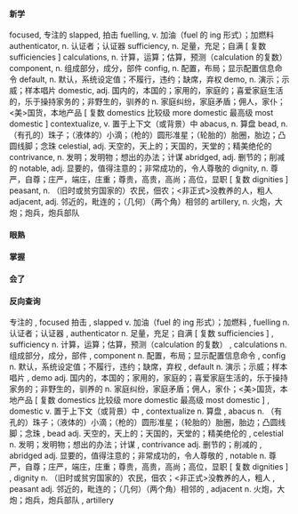 #### 新学
focused,    专注的
slapped,    拍击
fuelling,    v. 加油（fuel 的 ing 形式）；加燃料
authenticator,    n. 认证者；认证器
sufficiency,    n. 足量，充足；自满
[ 复数 sufficiencies ]
calculations,    n. 计算，运算；估算，预测（calculation 的复数）
component,    n. 组成部分，成分，部件
config,    n. 配置，布局；显示配置信息命令
default,    n. 默认，系统设定值；不履行，违约；缺席，弃权
demo,    n. 演示；示威；样本唱片
domestic,    adj. 国内的，本国的；家用的，家庭的；喜爱家庭生活的，乐于操持家务的；非野生的，驯养的
n. 家庭纠纷，家庭矛盾；佣人，家仆；<美>国货，本地产品
[ 复数 domestics 比较级 more domestic 最高级 most domestic ]
contextualize,    v. 置于上下文（或背景）中
abacus,    n. 算盘
bead,    n. （有孔的）珠子；（液体的）小滴；（枪的）圆形准星；（轮胎的）胎圈，胎边；凸圆线脚；念珠
celestial,    adj. 天空的，天上的；天国的，天堂的；精美绝伦的
contrivance,    n. 发明；发明物；想出的办法；计谋
abridged,    adj. 删节的；削减的
notable,    adj. 显要的，值得注意的；非常成功的，令人尊敬的
dignity,    n. 尊严，自尊；庄严，端庄，庄重；尊贵，高贵，高尚；高位，显职
[ 复数 dignities ]
peasant,    n. （旧时或贫穷国家的）农民，佃农；<非正式>没教养的人，粗人
adjacent,    adj. 邻近的，毗连的；（几何）（两个角）相邻的
artillery,    n. 火炮，大炮；炮兵，炮兵部队

#### 眼熟


#### 掌握


#### 会了



#### 反向查询
专注的  ,  focused
拍击  ,  slapped
v. 加油（fuel 的 ing 形式）；加燃料  ,  fuelling
n. 认证者；认证器  ,  authenticator
n. 足量，充足；自满
[ 复数 sufficiencies ]  ,  sufficiency
n. 计算，运算；估算，预测（calculation 的复数）  ,  calculations
n. 组成部分，成分，部件  ,  component
n. 配置，布局；显示配置信息命令  ,  config
n. 默认，系统设定值；不履行，违约；缺席，弃权  ,  default
n. 演示；示威；样本唱片  ,  demo
adj. 国内的，本国的；家用的，家庭的；喜爱家庭生活的，乐于操持家务的；非野生的，驯养的
n. 家庭纠纷，家庭矛盾；佣人，家仆；<美>国货，本地产品
[ 复数 domestics 比较级 more domestic 最高级 most domestic ]  ,  domestic
v. 置于上下文（或背景）中  ,  contextualize
n. 算盘  ,  abacus
n. （有孔的）珠子；（液体的）小滴；（枪的）圆形准星；（轮胎的）胎圈，胎边；凸圆线脚；念珠  ,  bead
adj. 天空的，天上的；天国的，天堂的；精美绝伦的  ,  celestial
n. 发明；发明物；想出的办法；计谋  ,  contrivance
adj. 删节的；削减的  ,  abridged
adj. 显要的，值得注意的；非常成功的，令人尊敬的  ,  notable
n. 尊严，自尊；庄严，端庄，庄重；尊贵，高贵，高尚；高位，显职
[ 复数 dignities ]  ,  dignity
n. （旧时或贫穷国家的）农民，佃农；<非正式>没教养的人，粗人  ,  peasant
adj. 邻近的，毗连的；（几何）（两个角）相邻的  ,  adjacent
n. 火炮，大炮；炮兵，炮兵部队  ,  artillery